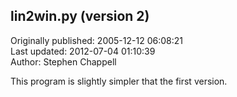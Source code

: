## lin2win.py (version 2)  
Originally published: 2005-12-12 06:08:21  
Last updated: 2012-07-04 01:10:39  
Author: Stephen Chappell  
  
This program is slightly simpler that the first version.
